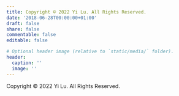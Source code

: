 ```yaml
---
title: Copyright © 2022 Yi Lu. All Rights Reserved. 
date: '2018-06-28T00:00:00+01:00'
draft: false
share: false
commentable: false
editable: false

# Optional header image (relative to `static/media/` folder).
header:
  caption: ''
  image: ''
---
```

Copyright © 2022 Yi Lu. All Rights Reserved. 
